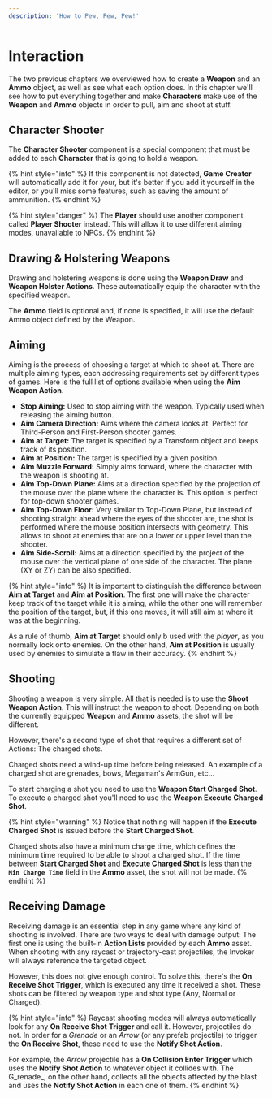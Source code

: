 ```yaml
---
description: 'How to Pew, Pew, Pew!'
---
```


# Interaction

The two previous chapters we overviewed how to create a **Weapon** and an **Ammo** object, as well as see what each option does. In this chapter we'll see how to put everything together and make **Characters** make use of the **Weapon** and **Ammo** objects in order to pull, aim and shoot at stuff.

## Character Shooter

The **Character Shooter** component is a special component that must be added to each **Character** that is going to hold a weapon. 

{% hint style="info" %}
If this component is not detected, **Game Creator** will automatically add it for your, but it's better if you add it yourself in the editor, or you'll miss some features, such as saving the amount of ammunition.
{% endhint %}

{% hint style="danger" %}
The **Player** should use another component called **Player Shooter** instead. This will allow it to use different aiming modes, unavailable to NPCs.
{% endhint %}

## Drawing & Holstering Weapons

Drawing and holstering weapons is done using the **Weapon Draw** and **Weapon Holster Actions**. These automatically equip the character with the specified weapon. 

The **Ammo** field is optional and, if none is specified, it will use the default Ammo object defined by the Weapon.

## Aiming

Aiming is the process of choosing a target at which to shoot at. There are multiple aiming types, each addressing requirements set by different types of games. Here is the full list of options available when using the **Aim Weapon Action**.

* **Stop Aiming:** Used to stop aiming with the weapon. Typically used when releasing the aiming button.
* **Aim Camera Direction:** Aims where the camera looks at. Perfect for Third-Person and First-Person shooter games.
* **Aim at Target:** The target is specified by a Transform object and keeps track of its position.
* **Aim at Position:** The target is specified by a given position.
* **Aim Muzzle Forward:** Simply aims forward, where the character with the weapon is shooting at.
* **Aim Top-Down Plane:** Aims at a direction specified by the projection of the mouse over the plane where the character is. This option is perfect for top-down shooter games.
* **Aim Top-Down Floor:** Very similar to Top-Down Plane, but instead of shooting straight ahead where the eyes of the shooter are, the shot is performed where the mouse position intersects with geometry. This allows to shoot at enemies that are on a lower or upper level than the shooter.
* **Aim Side-Scroll:** Aims at  a direction specified by the project of the mouse over the vertical plane of one side of the character. The plane \(XY or ZY\) can be also specified.

{% hint style="info" %}
It is important to distinguish the difference between **Aim at Target** and **Aim at Position**. The first one will make the character keep track of the target while it is aiming, while the other one will remember the position of the target, but, if this one moves, it will still aim at where it was at the beginning.

As a rule of thumb, **Aim at Target** should only b used with the _player_, as you normally lock onto enemies. On the other hand, **Aim at Position** is usually used by enemies to simulate a flaw in their accuracy.
{% endhint %}

## Shooting

Shooting a weapon is very simple. All that is needed is to use the **Shoot Weapon Action**. This will instruct the weapon to shoot. Depending on both the currently equipped **Weapon** and **Ammo** assets, the shot will be different.

However, there's a second type of shot that requires a different set of Actions: The charged shots.

Charged shots need a wind-up time before being released. An example of a charged shot are grenades, bows, Megaman's ArmGun, etc...

To start charging a shot you need to use the **Weapon Start Charged Shot**. To execute a charged shot you'll need to use the **Weapon Execute Charged Shot**.

{% hint style="warning" %}
Notice that nothing will happen if the **Execute Charged Shot** is issued before the **Start Charged Shot**.

Charged shots also have a minimum charge time, which defines the minimum time required to be able to shoot a charged shot. If the time between **Start Charged Shot** and **Execute Charged Shot** is less than the **`Min Charge Time`** field in the **Ammo** asset, the shot will not be made.
{% endhint %}

## Receiving Damage

Receiving damage is an essential step in any game where any kind of shooting is involved. There are two ways to deal with damage output: The first one is using the built-in **Action Lists** provided by each **Ammo** asset. When shooting with any raycast or trajectory-cast projectiles, the Invoker will always reference the targeted object.

However, this does not give enough control. To solve this, there's the **On Receive Shot** **Trigger**, which is executed any time it received a shot. These shots can be filtered by weapon type and shot type \(Any, Normal or Charged\).

{% hint style="info" %}
Raycast shooting modes will always automatically look for any **On Receive Shot** **Trigger** and call it. However, projectiles do not. In order for a _Grenade_ or an _Arrow_ \(or any prefab projectile\) to trigger the **On Receive Shot**, these need to use the **Notify Shot Action**.

For example, the _Arrow_ projectile has a **On Collision Enter Trigger** which uses the **Notify Shot Action** to whatever object it collides with. The G_renade_, on the other hand, collects all the objects affected by the blast and uses the **Notify Shot Action** in each one of them.
{% endhint %}



